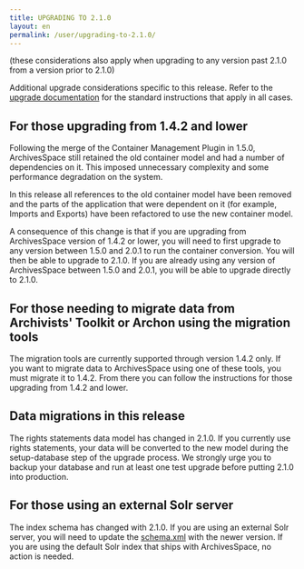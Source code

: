```yaml
---
title: UPGRADING TO 2.1.0
layout: en
permalink: /user/upgrading-to-2.1.0/
---
```

(these considerations also apply when upgrading to any version past 2.1.0 from a version prior to 2.1.0)

Additional upgrade considerations specific to this release. Refer to the [upgrade documentation](https://archivesspace.github.io/archivesspace/user/upgrading-to-a-new-release-of-archivesspace/) for the standard instructions that apply in all cases.

## For those upgrading from 1.4.2 and lower

Following the merge of the Container Management Plugin in 1.5.0, ArchivesSpace still retained the old container model and had a number of dependencies on it. This imposed unnecessary complexity and some performance degradation on the system.

In this release all references to the old container model have been removed and the parts of the application that were dependent on it (for example, Imports and Exports) have been refactored to use the new container model.

A consequence of this change is that if you are upgrading from ArchivesSpace version of 1.4.2 or lower, you will need to first upgrade to any version between 1.5.0 and 2.0.1 to run the container conversion. You will then be able to upgrade to 2.1.0. If you are already using any version of ArchivesSpace between 1.5.0 and 2.0.1, you will be able to upgrade directly to 2.1.0.

## For those needing to migrate data from Archivists' Toolkit or Archon using the migration tools

The migration tools are currently supported through version 1.4.2 only. If you want to migrate data to ArchivesSpace using one of these tools, you must migrate it to 1.4.2. From there you can follow the instructions for those upgrading from 1.4.2 and lower.

## Data migrations in this release

The rights statements data model has changed in 2.1.0. If you currently use rights statements, your data will be converted to the new model during the setup-database step of the upgrade process. We strongly urge you to backup your database and run at least one test upgrade before putting 2.1.0 into production.


## For those using an external Solr server

The index schema has changed with 2.1.0. If you are using an external Solr server, you will need to update the [schema.xml](https://github.com/archivesspace/archivesspace/blob/master/solr/schema.xml) with the newer version. If you are using the default Solr index that ships with ArchivesSpace, no action is needed.

